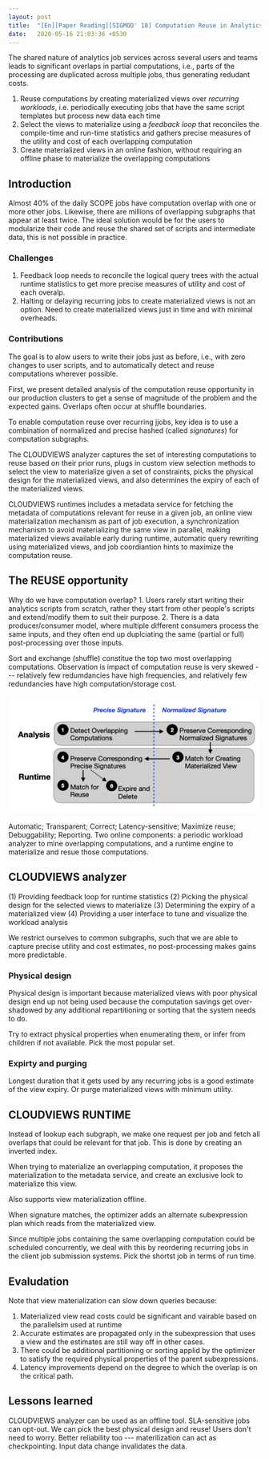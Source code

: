 ```yaml
---
layout: post
title:  "[En][Paper Reading][SIGMOD' 18] Computation Reuse in Analytics Job Service at Microsoft"
date:   2020-05-16 21:03:36 +0530
---
```


The shared nature of analytics job services across several users and teams leads to significant overlaps in partial computations, i.e., parts of the processing are duplicated across multiple jobs, thus generating redudant costs.

1. Reuse computations by creating materialized views over _recurring workloads_, i.e. periodically executing jobs that have the same script templates but process new data each time
2. Select the views to materialize using a _feedback loop_ that reconciles the compile-time and run-time statistics and gathers precise measures of the utility and cost of each overlapping computation
3. Create materialized views in an online fashion, without requiring an offline phase to materialize the overlapping computations

## Introduction
Almost 40% of the daily SCOPE jobs have computation overlap with one or more other jobs. Likewise, there are millions of overlapping subgraphs that appear at least twice. The ideal solution would be for the users to modularize their code and reuse the shared set of scripts and intermediate data, this is not possible in practice.

### Challenges
1. Feedback loop needs to reconcile the logical query trees with the actual runtime statistics to get more precise measures of utility and cost of each overalp.
2. Halting or delaying recurring jobs to create materialized views is not an option. Need to create materialized views just in time and with minimal overheads.

### Contributions
The goal is to alow users to write their jobs just as before, i.e., with zero changes to user scripts, and to automatically detect and reuse computations wherever possible.

First, we present detailed analysis of the computation reuse opportunity in our production clusters to get a sense of magnitude of the problem and the expected gains. Overlaps often occur at shuffle boundaries.

To enable computation reuse over recurring jjobs, key idea is to use a combination of normalized and precise hashed (called _signatures_) for computation subgraphs.

The CLOUDVIEWS analyzer captures the set of interesting computations to reuse based on their prior runs, plugs in custom view selection methods to select the view to materialize given a set of constraints, picks the physical design for the materialized views, and also determines the expiry of each of the materialized views.

CLOUDVIEWS runtimes includes a metadata service for fetching the metadata of computations relevant for reuse in a given job, an online view materialization mechanism as part of job execution, a synchronization mechanism to avoid materializing the same view in parallel, making materialized views available early during runtime, automatic query rewriting using materialized views, and job coordiantion hints to maximize the computation reuse.

## The REUSE opportunity
Why do we have computation overlap? 1. Users rarely start writing their analytics scripts from scratch, rather they start from other people's scripts and extend/modify them to suit their purpose. 2. There is a data producer/consumer model, where multiple different consumers process the same inputs, and they often end up duplciating the same (partial or full) post-processing over those inputs.

Sort and exchange (shuffle) constitue the top two most overlapping computations. Observation is impact of computation reuse is very skewed --- relatively few redumdancies have high frequencies, and relatively few redundancies have high computation/storage cost.

![](/assets/pictures/computation-reuse/cloudview.png)

Automatic; Transparent; Correct; Latency-sensitive; Maximize reuse; Debuggability; Reporting. Two online components: a periodic workload analyzer to mine overlapping computations, and a runtime engine to materialize and resue those computations.

## CLOUDVIEWS analyzer
(1) Providing feedback loop for runtime statistics
(2) Picking the physical design for the selected views to materialize
(3) Determining the expiry of a materialized view
(4) Providing a user interface to tune and visualize the workload analysis

We restrict ourselves to common subgraphs, such that we are able to capture precise utility and cost estimates, no post-processing makes gains more predictable.

### Physical design
Physical design is important because materialized views with poor physical design end up not being used because the computation savings get over-shadowed by any additional repartitioning or sorting that the system needs to do.

Try to extract physical properties when enumerating them, or infer from children if not available. Pick the most popular set.

### Expirty and purging
Longest duration that it gets used by any recurring jobs is a good estimate of the view expiry. Or purge materialized views with minimum utility.

## CLOUDVIEWS RUNTIME
Instead of lookup each subgraph, we make one request per job and fetch all overlaps that could be relevant for that job. This is done by creating an inverted index.

When trying to materialize an overlapping computation, it proposes the materialization to the metadata service, and create an exclusive lock to materialize this view.

Also supports view materialization offline.

When signature matches, the optimizer adds an alternate subexpression plan which reads from the materialized view.

Since multiple jobs containing the same overlapping computation could be scheduled concurrently, we deal with this by reordering recurring jobs in the client job submission systems. Pick the shortst job in terms of run time.

## Evaludation
Note that view materialization can slow down queries because:
1. Materialized view read costs could be significant and vairable based on the parallelsim used at runtime
2. Accurate estimates are propagated only in the subexpression that uses a view and the estimates are still way off in other cases.
3. There could be additional partitioning or sorting applid by the optimizer to satisfy the required physical properties of the parent subexpressions.
4. Latency improvements depend on the degree to which the overlap is on the critical path.

## Lessons learned
CLOUDVIEWS analyzer can be used as an offline tool. SLA-sensitive jobs can opt-out. We can pick the best physical design and reuse! Users don't need to worry. Better reliability too --- materilization can act as checkpointing. Input data change invalidates the data.
